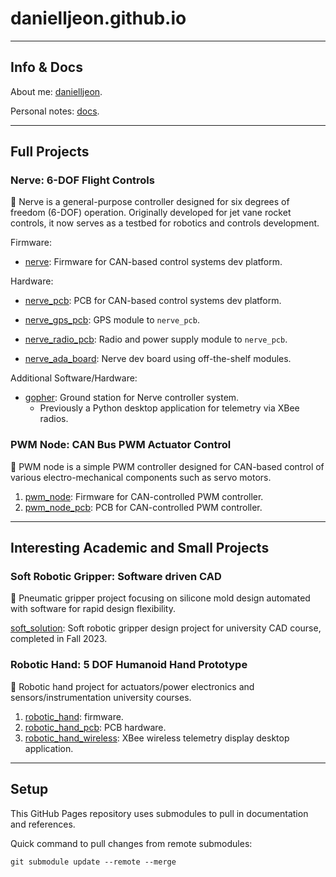 # danielljeon.github.io

---

## Info & Docs

About me: [danielljeon](danielljeon).

Personal notes: [docs](docs).

---

## Full Projects

### Nerve: 6-DOF Flight Controls

🚀 Nerve is a general-purpose controller designed for six degrees of freedom
(6-DOF) operation. Originally developed for jet vane rocket controls, it now
serves as a testbed for robotics and controls development.

Firmware:

- [nerve](https://github.com/danielljeon/nerve): Firmware for CAN-based control
  systems dev platform.

Hardware:

- [nerve_pcb](https://github.com/danielljeon/nerve_pcb): PCB for CAN-based
  control systems dev platform.
- [nerve_gps_pcb](https://github.com/danielljeon/nerve_gps_pcb): GPS module to
  `nerve_pcb`.
- [nerve_radio_pcb](https://github.com/danielljeon/nerve_radio_pcb): Radio and
  power supply module to `nerve_pcb`.


- [nerve_ada_board](https://github.com/danielljeon/nerve_ada_board): Nerve dev
  board using off-the-shelf modules.

Additional Software/Hardware:

- [gopher](https://github.com/danielljeon/gopher): Ground station for Nerve
  controller system.
    - Previously a Python desktop application for telemetry via XBee radios.

### PWM Node: CAN Bus PWM Actuator Control

🦾 PWM node is a simple PWM controller designed for CAN-based control of various
electro-mechanical components such as servo motors.

1. [pwm_node](https://github.com/danielljeon/pwm_node): Firmware for
   CAN-controlled PWM controller.
2. [pwm_node_pcb](https://github.com/danielljeon/pwm_node_pcb): PCB for
   CAN-controlled PWM controller.

---

## Interesting Academic and Small Projects

### Soft Robotic Gripper: Software driven CAD

🎈 Pneumatic gripper project focusing on silicone mold design automated with
software for rapid design flexibility.

[soft_solution](https://github.com/danielljeon/soft_solution): Soft robotic
gripper design project for university CAD course, completed in Fall 2023.

### Robotic Hand: 5 DOF Humanoid Hand Prototype

🤌 Robotic hand project for actuators/power electronics and
sensors/instrumentation university courses.

1. [robotic_hand](https://github.com/danielljeon/robotic_hand): firmware.
2. [robotic_hand_pcb](https://github.com/danielljeon/robotic_hand_pcb): PCB
   hardware.
3. [robotic_hand_wireless](https://github.com/danielljeon/robotic_hand_wireless):
   XBee wireless telemetry display desktop application.

---

## Setup

This GitHub Pages repository uses submodules to pull in documentation and
references.

Quick command to pull changes from remote submodules:

```shell
git submodule update --remote --merge
```
